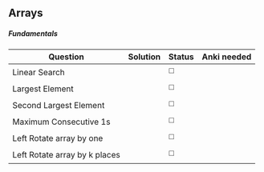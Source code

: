 ## Arrays

##### Fundamentals

| Question                      | Solution | Status | Anki needed |
| ----------------------------- | -------- | ------ | ----------- |
| Linear Search                 |          | ◻️      |             |
| Largest Element               |          | ◻️      |             |
| Second Largest Element        |          | ◻️      |             |
| Maximum Consecutive 1s        |          | ◻️      |             |
| Left Rotate array by one      |          | ◻️      |             |
| Left Rotate array by k places |          | ◻️      |             |

